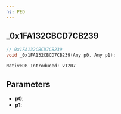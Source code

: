 ```yaml
---
ns: PED
---
```

## _0x1FA132CBCD7CB239

```c
// 0x1FA132CBCD7CB239
void _0x1FA132CBCD7CB239(Any p0, Any p1);
```

```
NativeDB Introduced: v1207
```

## Parameters
* **p0**:
* **p1**:
